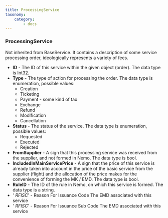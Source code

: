 ```yaml
---
title: ProcessingService
taxonomy:
    category:
        - docs
---
```


### ProcessingService

Not inherited from BaseService. It contains a description of some service processing order, ideologically represents a variety of fees.

-   **ID** - The ID of this service within the given object (order). The data type is Int32.
-   **Type** - The type of action for processing the order. The data type is enumeration, possible values:
    -   Creation
    -   Ticketing
    -   Payment - some kind of tax
    -   Exchange
    -   Refund
    -   Modification
    -   Cancellation
-   **Status** - The status of the service. The data type is enumeration, possible values:
    -   Requested
    -   Executed
    -   Rejected
-   **FromSupplier** - A sign that this processing service was received from the supplier, and not formed in Nemo. The data type is bool.
-   **IncludedInMainServicePrice** - A sign that the price of this service is already taken into account in the price of the basic service from the supplier (flight) and the allocation of the price makes for the convenience of forming the MK / EMD. The data type is bool.
-   **RuleID** - The ID of the rule in Nemo, on which this service is formed. The data type is a string.
-   *' RFISC*' - Reason For Issuance Code The EMD associated with this service
-   *' RFISC*' - Reason For Issuance Sub Code The EMD associated with this service